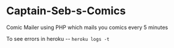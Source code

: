 # Captain-Seb-s-Comics
Comic Mailer using PHP which mails you comics every 5 minutes

To see errors in heroku -- ``heroku logs -t``